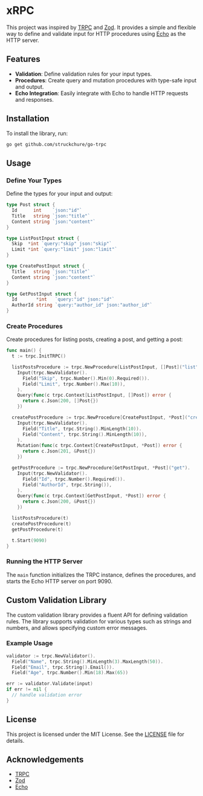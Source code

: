 # xRPC

This project was inspired by [TRPC](https://trpc.io) and [Zod](https://zod.dev). It provides a simple and flexible way to define and validate input for HTTP procedures using [Echo](https://echo.labstack.com) as the HTTP server.

## Features

- **Validation**: Define validation rules for your input types.
- **Procedures**: Create query and mutation procedures with type-safe input and output.
- **Echo Integration**: Easily integrate with Echo to handle HTTP requests and responses.

## Installation

To install the library, run:

```bash
go get github.com/struckchure/go-trpc
```

## Usage

### Define Your Types

Define the types for your input and output:

```go
type Post struct {
  Id      int    `json:"id"`
  Title   string `json:"title"`
  Content string `json:"content"`
}

type ListPostInput struct {
  Skip  *int `query:"skip" json:"skip"`
  Limit *int `query:"limit" json:"limit"`
}

type CreatePostInput struct {
  Title   string `json:"title"`
  Content string `json:"content"`
}

type GetPostInput struct {
  Id       *int   `query:"id" json:"id"`
  AuthorId string `query:"author_id" json:"author_id"`
}
```

### Create Procedures

Create procedures for listing posts, creating a post, and getting a post:

```go
func main() {
  t := trpc.InitTRPC()

  listPostsProcedure := trpc.NewProcedure[ListPostInput, []Post]("list").
    Input(trpc.NewValidator().
      Field("Skip", trpc.Number().Min(0).Required()).
      Field("Limit", trpc.Number().Max(10)),
    ).
    Query(func(c trpc.Context[ListPostInput, []Post]) error {
      return c.Json(200, []Post{})
    })

  createPostProcedure := trpc.NewProcedure[CreatePostInput, *Post]("create").
    Input(trpc.NewValidator().
      Field("Title", trpc.String().MinLength(10)).
      Field("Content", trpc.String().MinLength(10)),
    ).
    Mutation(func(c trpc.Context[CreatePostInput, *Post]) error {
      return c.Json(201, &Post{})
    })

  getPostProcedure := trpc.NewProcedure[GetPostInput, *Post]("get").
    Input(trpc.NewValidator().
      Field("Id", trpc.Number().Required()).
      Field("AuthorId", trpc.String()),
    ).
    Query(func(c trpc.Context[GetPostInput, *Post]) error {
      return c.Json(200, &Post{})
    })

  listPostsProcedure(t)
  createPostProcedure(t)
  getPostProcedure(t)

  t.Start(9090)
}
```

### Running the HTTP Server

The `main` function initializes the TRPC instance, defines the procedures, and starts the Echo HTTP server on port 9090.

## Custom Validation Library

The custom validation library provides a fluent API for defining validation rules. The library supports validation for various types such as strings and numbers, and allows specifying custom error messages.

### Example Usage

```go
validator := trpc.NewValidator().
  Field("Name", trpc.String().MinLength(3).MaxLength(50)).
  Field("Email", trpc.String().Email()).
  Field("Age", trpc.Number().Min(18).Max(65))

err := validator.Validate(input)
if err != nil {
  // handle validation error
}
```

## License

This project is licensed under the MIT License. See the [LICENSE](LICENSE) file for details.

## Acknowledgements

- [TRPC](https://trpc.io)
- [Zod](https://zod.dev)
- [Echo](https://echo.labstack.com)
